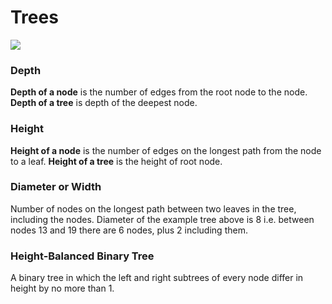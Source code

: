 # Trees

<img src='https://g.gravizo.com/svg?
digraph G {
    nodesep=0.4;
    ranksep=0.5;
    15 [label= "15;depth=0;height=4", color = blue ];
    10 [label= "10;depth=1;height=2" ];
    25 [label= "25;depth=1;height=3" ];
    8 [label= "8;depth=2;height=0", color=orange ];
    12 [label= "12;depth=2;height=1" ];
    null0 [label="null", shape=point];
    18 [label= "18;depth=2;height=2" ];
    null1 [label="null", shape=point];
    27 [label= "27;depth=2;height=0", color=orange ];
    13 [label= "13;depth=3;height=0", color=orange ];
    20 [label= "20;depth=3;height=1" ];
    19 [label= "19;depth=4;height=0", color=orange ];   
    null2 [label="null", shape=point]; 
    15 -> { 10, 25 };
    10 -> { 8, 12 };
    25 -> { 18, 27 };
    12 -> { null0, 13 };
    18 -> { null1, 20 };
    20 -> { 19, null2 };
}
'/>
### Depth
**Depth of a node** is the number of edges from the root node to the node.
**Depth of a tree** is depth of the deepest node.


### Height
**Height of a node** is the number of edges on the longest path from the node to a leaf.
**Height of a tree** is the height of root node.

### Diameter or Width
Number of nodes on the longest path between two leaves in the tree, including the nodes.
Diameter of the example tree above is 8 i.e. between nodes 13 and 19 there are 6 nodes, plus 2 including them.

### Height-Balanced Binary Tree
A binary tree in which the left and right subtrees of every node differ in height by no more than 1.